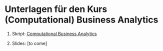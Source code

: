 # Unterlagen für den Kurs (Computational) Business Analytics

1. Skript: [Computational Business Analytics](https://fredzett.github.io/ComputationalBA/)

2. Slides: [to come]